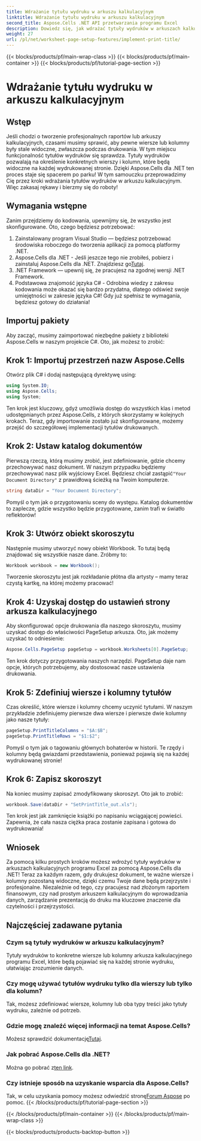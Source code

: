 ```yaml
---
title: Wdrażanie tytułu wydruku w arkuszu kalkulacyjnym
linktitle: Wdrażanie tytułu wydruku w arkuszu kalkulacyjnym
second_title: Aspose.Cells .NET API przetwarzania programu Excel
description: Dowiedz się, jak wdrażać tytuły wydruków w arkuszach kalkulacyjnych programu Excel za pomocą Aspose.Cells dla platformy .NET, korzystając z tego prostego samouczka krok po kroku.
weight: 27
url: /pl/net/worksheet-page-setup-features/implement-print-title/
---
```


{{< blocks/products/pf/main-wrap-class >}}
{{< blocks/products/pf/main-container >}}
{{< blocks/products/pf/tutorial-page-section >}}

# Wdrażanie tytułu wydruku w arkuszu kalkulacyjnym

## Wstęp
Jeśli chodzi o tworzenie profesjonalnych raportów lub arkuszy kalkulacyjnych, czasami musimy sprawić, aby pewne wiersze lub kolumny były stale widoczne, zwłaszcza podczas drukowania. W tym miejscu funkcjonalność tytułów wydruków się sprawdza. Tytuły wydruków pozwalają na określenie konkretnych wierszy i kolumn, które będą widoczne na każdej wydrukowanej stronie. Dzięki Aspose.Cells dla .NET ten proces staje się spacerem po parku! W tym samouczku przeprowadzimy Cię przez kroki wdrażania tytułów wydruków w arkuszu kalkulacyjnym. Więc zakasaj rękawy i bierzmy się do roboty!
## Wymagania wstępne
Zanim przejdziemy do kodowania, upewnijmy się, że wszystko jest skonfigurowane. Oto, czego będziesz potrzebować:
1. Zainstalowany program Visual Studio — będziesz potrzebować środowiska roboczego do tworzenia aplikacji za pomocą platformy .NET.
2.  Aspose.Cells dla .NET - Jeśli jeszcze tego nie zrobiłeś, pobierz i zainstaluj Aspose.Cells dla .NET. Znajdziesz go[Tutaj](https://releases.aspose.com/cells/net/).
3. .NET Framework — upewnij się, że pracujesz na zgodnej wersji .NET Framework.
4. Podstawowa znajomość języka C# - Odrobina wiedzy z zakresu kodowania może okazać się bardzo przydatna, dlatego odśwież swoje umiejętności w zakresie języka C#!
Gdy już spełnisz te wymagania, będziesz gotowy do działania!
## Importuj pakiety
Aby zacząć, musimy zaimportować niezbędne pakiety z biblioteki Aspose.Cells w naszym projekcie C#. Oto, jak możesz to zrobić:
## Krok 1: Importuj przestrzeń nazw Aspose.Cells
Otwórz plik C# i dodaj następującą dyrektywę using:
```csharp
using System.IO;
using Aspose.Cells;
using System;
```
Ten krok jest kluczowy, gdyż umożliwia dostęp do wszystkich klas i metod udostępnianych przez Aspose.Cells, z których skorzystamy w kolejnych krokach.
Teraz, gdy importowanie zostało już skonfigurowane, możemy przejść do szczegółowej implementacji tytułów drukowanych.
## Krok 2: Ustaw katalog dokumentów
Pierwszą rzeczą, którą musimy zrobić, jest zdefiniowanie, gdzie chcemy przechowywać nasz dokument. W naszym przypadku będziemy przechowywać nasz plik wyjściowy Excel. Będziesz chciał zastąpić`"Your Document Directory"` z prawidłową ścieżką na Twoim komputerze.
```csharp
string dataDir = "Your Document Directory";
```
Pomyśl o tym jak o przygotowaniu sceny do występu. Katalog dokumentów to zaplecze, gdzie wszystko będzie przygotowane, zanim trafi w światło reflektorów!
## Krok 3: Utwórz obiekt skoroszytu
Następnie musimy utworzyć nowy obiekt Workbook. To tutaj będą znajdować się wszystkie nasze dane. Zróbmy to:
```csharp
Workbook workbook = new Workbook();
```
Tworzenie skoroszytu jest jak rozkładanie płótna dla artysty – mamy teraz czystą kartkę, na której możemy pracować!
## Krok 4: Uzyskaj dostęp do ustawień strony arkusza kalkulacyjnego
Aby skonfigurować opcje drukowania dla naszego skoroszytu, musimy uzyskać dostęp do właściwości PageSetup arkusza. Oto, jak możemy uzyskać to odniesienie:
```csharp
Aspose.Cells.PageSetup pageSetup = workbook.Worksheets[0].PageSetup;
```
Ten krok dotyczy przygotowania naszych narzędzi. PageSetup daje nam opcje, których potrzebujemy, aby dostosować nasze ustawienia drukowania.
## Krok 5: Zdefiniuj wiersze i kolumny tytułów
Czas określić, które wiersze i kolumny chcemy uczynić tytułami. W naszym przykładzie zdefiniujemy pierwsze dwa wiersze i pierwsze dwie kolumny jako nasze tytuły:
```csharp
pageSetup.PrintTitleColumns = "$A:$B";
pageSetup.PrintTitleRows = "$1:$2";
```
Pomyśl o tym jak o tagowaniu głównych bohaterów w historii. Te rzędy i kolumny będą gwiazdami przedstawienia, ponieważ pojawią się na każdej wydrukowanej stronie!
## Krok 6: Zapisz skoroszyt
Na koniec musimy zapisać zmodyfikowany skoroszyt. Oto jak to zrobić:
```csharp
workbook.Save(dataDir + "SetPrintTitle_out.xls");
```
Ten krok jest jak zamknięcie książki po napisaniu wciągającej powieści. Zapewnia, że cała nasza ciężka praca zostanie zapisana i gotowa do wydrukowania!
## Wniosek
Za pomocą kilku prostych kroków możesz wdrożyć tytuły wydruków w arkuszach kalkulacyjnych programu Excel za pomocą Aspose.Cells dla .NET! Teraz za każdym razem, gdy drukujesz dokument, te ważne wiersze i kolumny pozostaną widoczne, dzięki czemu Twoje dane będą przejrzyste i profesjonalne. Niezależnie od tego, czy pracujesz nad złożonym raportem finansowym, czy nad prostym arkuszem kalkulacyjnym do wprowadzania danych, zarządzanie prezentacją do druku ma kluczowe znaczenie dla czytelności i przejrzystości. 
## Najczęściej zadawane pytania
### Czym są tytuły wydruków w arkuszu kalkulacyjnym?
Tytuły wydruków to konkretne wiersze lub kolumny arkusza kalkulacyjnego programu Excel, które będą pojawiać się na każdej stronie wydruku, ułatwiając zrozumienie danych.
### Czy mogę używać tytułów wydruku tylko dla wierszy lub tylko dla kolumn?
Tak, możesz zdefiniować wiersze, kolumny lub oba typy treści jako tytuły wydruku, zależnie od potrzeb.
### Gdzie mogę znaleźć więcej informacji na temat Aspose.Cells?
 Możesz sprawdzić dokumentację[Tutaj](https://reference.aspose.com/cells/net/).
### Jak pobrać Aspose.Cells dla .NET?
 Można go pobrać z[ten link](https://releases.aspose.com/cells/net/).
### Czy istnieje sposób na uzyskanie wsparcia dla Aspose.Cells?
 Tak, w celu uzyskania pomocy możesz odwiedzić stronę[Forum Aspose](https://forum.aspose.com/c/cells/9) po pomoc.
{{< /blocks/products/pf/tutorial-page-section >}}

{{< /blocks/products/pf/main-container >}}
{{< /blocks/products/pf/main-wrap-class >}}

{{< blocks/products/products-backtop-button >}}

